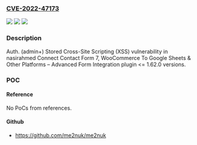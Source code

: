 ### [CVE-2022-47173](https://cve.mitre.org/cgi-bin/cvename.cgi?name=CVE-2022-47173)
![](https://img.shields.io/static/v1?label=Product&message=Connect%20Contact%20Form%207%2C%20WooCommerce%20To%20Google%20Sheets%20%26%20Other%20Platforms%20%E2%80%93%20Advanced%20Form%20Integration&color=blue)
![](https://img.shields.io/static/v1?label=Version&message=n%2Fa&color=blue)
![](https://img.shields.io/static/v1?label=Vulnerability&message=CWE-79%20Improper%20Neutralization%20of%20Input%20During%20Web%20Page%20Generation%20('Cross-site%20Scripting')&color=brighgreen)

### Description

Auth. (admin+) Stored Cross-Site Scripting (XSS) vulnerability in nasirahmed Connect Contact Form 7, WooCommerce To Google Sheets & Other Platforms – Advanced Form Integration plugin <= 1.62.0 versions.

### POC

#### Reference
No PoCs from references.

#### Github
- https://github.com/me2nuk/me2nuk

